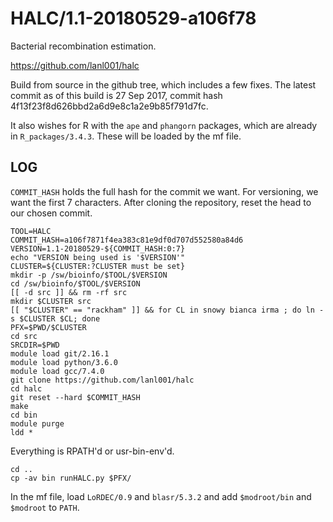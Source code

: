 HALC/1.1-20180529-a106f78
==========================

Bacterial recombination estimation.

<https://github.com/lanl001/halc>

Build from source in the github tree, which includes
a few fixes.  The latest commit as of this build is 27 Sep 2017, commit hash
4f13f23f8d626bbd2a6d9e8c1a2e9b85f791d7fc.

It also wishes for R with the `ape` and `phangorn` packages, which are already
in `R_packages/3.4.3`.  These will be loaded by the mf file.

LOG
---

`COMMIT_HASH` holds the full hash for the commit we want.  For versioning, we
want the first 7 characters.  After cloning the repository, reset the head to
our chosen commit.


    TOOL=HALC
    COMMIT_HASH=a106f7871f4ea383c81e9df0d707d552580a84d6
    VERSION=1.1-20180529-${COMMIT_HASH:0:7}
    echo "VERSION being used is '$VERSION'"
    CLUSTER=${CLUSTER:?CLUSTER must be set}
    mkdir -p /sw/bioinfo/$TOOL/$VERSION
    cd /sw/bioinfo/$TOOL/$VERSION
    [[ -d src ]] && rm -rf src
    mkdir $CLUSTER src
    [[ "$CLUSTER" == "rackham" ]] && for CL in snowy bianca irma ; do ln -s $CLUSTER $CL; done
    PFX=$PWD/$CLUSTER
    cd src
    SRCDIR=$PWD
    module load git/2.16.1
    module load python/3.6.0
    module load gcc/7.4.0
    git clone https://github.com/lanl001/halc
    cd halc
    git reset --hard $COMMIT_HASH
    make
    cd bin
    module purge
    ldd *

Everything is RPATH'd or usr-bin-env'd.

    cd ..
    cp -av bin runHALC.py $PFX/

In the mf file, load `LoRDEC/0.9` and `blasr/5.3.2` and add `$modroot/bin` and `$modroot` to `PATH`.

